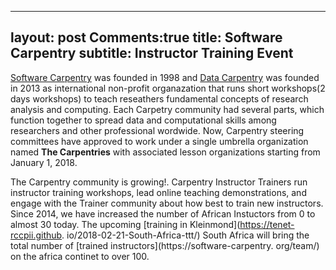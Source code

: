 ---
layout: post
Comments:true
title: Software Carpentry
subtitle: Instructor Training Event
----

[Software Carpentry](https://software-carpentry.org/) was founded in 1998 and [Data Carpentry](http://www.datacarpentry.org)
was founded in 2013 as international non-profit organazation that runs short workshops(2 days workshops) to teach reseathers
fundamental concepts of research analysis and computing. Each Carpetry community had several parts, which  function together to
spread data and computational skills among researchers and other professional wordwide. Now, Carpentry steering committees have 
approved to work under a single umbrella organization named **The Carpentries** 
with associated lesson organizations starting from January 1, 2018. 

The Carpentry community is growing!. Carpentry Instructor Trainers run instructor training workshops, lead online teaching 
demonstrations, and engage with the Trainer community about how best to train new instructors. Since 2014, we have increased 
the number of African Instuctors from 0 to almost 30 today. The upcoming [training in Kleinmond](https://tenet-rccpii.github.
io/2018-02-21-South-Africa-ttt/) South Africa will  bring the total number of [trained instructors](https://software-carpentry.
org/team/) on the africa continet to over 100.
